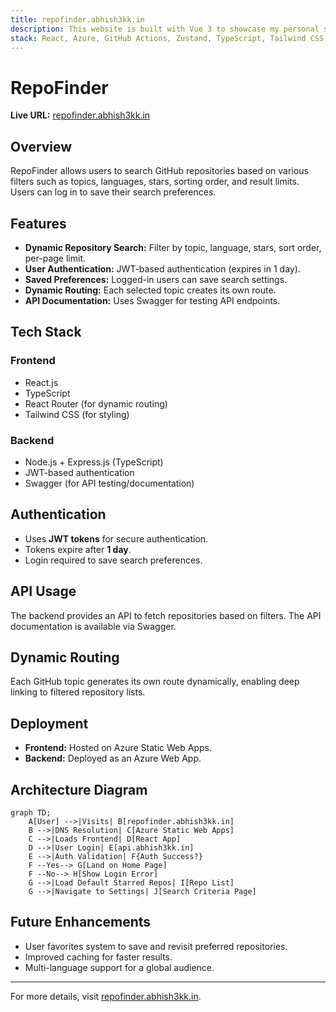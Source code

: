 ```yaml
---
title: repofinder.abhish3kk.in
description: This website is built with Vue 3 to showcase my personal skills, projects, and technical expertise.
stack: React, Azure, GitHub Actions, Zustand, TypeScript, Tailwind CSS, Node Express, SQLite, Swagger, Azure Devops
---
```


# RepoFinder

**Live URL:** [repofinder.abhish3kk.in](https://repofinder.abhish3kk.in)

## Overview

RepoFinder allows users to search GitHub repositories based on various filters such as topics, languages, stars, sorting order, and result limits. Users can log in to save their search preferences.

## Features

- **Dynamic Repository Search:** Filter by topic, language, stars, sort order, per-page limit.
- **User Authentication:** JWT-based authentication (expires in 1 day).
- **Saved Preferences:** Logged-in users can save search settings.
- **Dynamic Routing:** Each selected topic creates its own route.
- **API Documentation:** Uses Swagger for testing API endpoints.

## Tech Stack

### Frontend

- React.js
- TypeScript
- React Router (for dynamic routing)
- Tailwind CSS (for styling)

### Backend

- Node.js + Express.js (TypeScript)
- JWT-based authentication
- Swagger (for API testing/documentation)

## Authentication

- Uses **JWT tokens** for secure authentication.
- Tokens expire after **1 day**.
- Login required to save search preferences.

## API Usage

The backend provides an API to fetch repositories based on filters. The API documentation is available via Swagger.

## Dynamic Routing

Each GitHub topic generates its own route dynamically, enabling deep linking to filtered repository lists.

## Deployment

- **Frontend:** Hosted on Azure Static Web Apps.
- **Backend:** Deployed as an Azure Web App.

## Architecture Diagram

```mermaid
graph TD;
    A[User] -->|Visits| B[repofinder.abhish3kk.in]
    B -->|DNS Resolution| C[Azure Static Web Apps]
    C -->|Loads Frontend| D[React App]
    D -->|User Login| E[api.abhish3kk.in]
    E -->|Auth Validation| F{Auth Success?}
    F --Yes--> G[Land on Home Page]
    F --No--> H[Show Login Error]
    G -->|Load Default Starred Repos| I[Repo List]
    G -->|Navigate to Settings| J[Search Criteria Page]
```

## Future Enhancements

- User favorites system to save and revisit preferred repositories.
- Improved caching for faster results.
- Multi-language support for a global audience.

---

For more details, visit [repofinder.abhish3kk.in](https://repofinder.abhish3kk.in).
